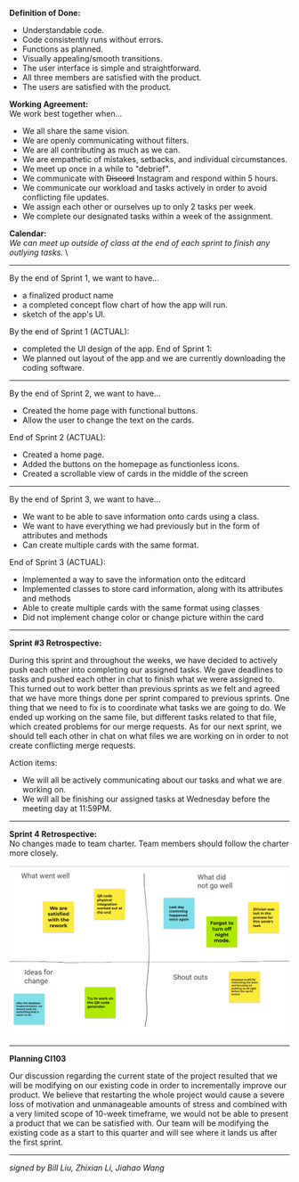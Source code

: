 **Definition of Done:**
- Understandable code.
- Code consistently runs without errors.
- Functions as planned.
- Visually appealing/smooth transitions.
- The user interface is simple and straightforward.
- All three members are satisfied with the product.
- The users are satisfied with the product.

**Working Agreement:** \
We work best together when...
- We all share the same vision.
- We are openly communicating without filters. 
- We are all contributing as much as we can.
- We are empathetic of mistakes, setbacks, and individual circumstances.
- We meet up once in a while to "debrief".
- We communicate with ~~Discord~~ Instagram and respond within 5 hours.
- We communicate our workload and tasks actively in order to avoid conflicting file updates.
- We assign each other or ourselves up to only 2 tasks per week.
- We complete our designated tasks within a week of the assignment. 

**Calendar:** \
_*We can meet up outside of class at the end of each sprint to finish any outlying tasks.*_ \

---------------------------------------------------------------------------------------------------------

By the end of Sprint 1, we want to have...
- a finalized product name
- a completed concept flow chart of how the app will run.
- sketch of the app's UI.

By the end of Sprint 1 (ACTUAL):
- completed the UI design of the app.
End of Sprint 1:
- We planned out layout of the app and we are currently downloading the coding software.

---------------------------------------------------------------------------------------------------------

By the end of Sprint 2, we want to have...
- Created the home page with functional buttons.
- Allow the user to change the text on the cards.

End of Sprint 2 (ACTUAL):
- Created a home page.
- Added the buttons on the homepage as functionless icons.
- Created a scrollable view of cards in the middle of the screen

---------------------------------------------------------------------------------------------------------

By the end of Sprint 3, we want to have...
- We want to be able to save information onto cards using a class.
- We want to have everything we had previously but in the form of attributes and methods
- Can create multiple cards with the same format.

End of Sprint 3 (ACTUAL):
- Implemented a way to save the information onto the editcard 
- Implemented classes to store card information, along with its attributes and methods
- Able to create multiple cards with the same format using classes
- Did not implement change color or change picture within the card

---------------------------------------------------------------------------------------------------------
**Sprint #3 Retrospective:**

During this sprint and throughout the weeks, we have decided to actively push each other into completing our assigned tasks. We gave deadlines to tasks and pushed each other in chat to finish what we were assigned to. This turned out to work better than previous sprints as we felt and agreed that we have more things done per sprint compared to previous sprints. One thing that we need to fix is to coordinate what tasks we are going to do. We ended up working on the same file, but different tasks related to that file, which created problems for our merge requests. As for our next sprint, we should tell each other in chat on what files we are working on in order to not create conflicting merge requests. 

Action items: 
- We will all be actively communicating about our tasks and what we are working on.
- We will all be finishing our assigned tasks at Wednesday before the meeting day at 11:59PM.

-----------------------------------------------------------------------------
**Sprint 4 Retrospective:**  
No changes made to team charter. Team members should follow the charter more closely.

![Web_capture_11-5-2023_144456_jamboard.google.com](uploads/d763b4bc6d96146eb8ace05f841d865d/Web_capture_11-5-2023_144456_jamboard.google.com.jpeg)

---------------------------------------------------------------------------------------------------------

**Planning CI103**

Our discussion regarding the current state of the project resulted that we will be modifying on our existing code in order to incrementally improve our product. We believe that restarting the whole project would cause a severe loss of motivation and unmanageable amounts of stress and combined with a very limited scope of 10-week timeframe, we would not be able to present a product that we can be satisfied with. Our team will be modifying the existing code as a start to this quarter and will see where it lands us after the first sprint.

---------------------------------------------------------------------------------------------------------

_signed by Bill Liu, Zhixian Li, Jiahao Wang_